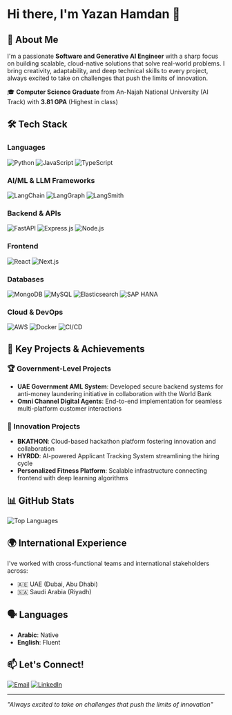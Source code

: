 # Hi there, I'm Yazan Hamdan 👋

## 🚀 About Me

I'm a passionate **Software and Generative AI Engineer**  with a sharp focus on building scalable, cloud-native solutions that solve real-world problems. I bring creativity, adaptability, and deep technical skills to every project, always excited to take on challenges that push the limits of innovation.

🎓 **Computer Science Graduate** from An-Najah National University (AI Track) with **3.81 GPA** (Highest in class)

## 🛠️ Tech Stack

### Languages
![Python](https://img.shields.io/badge/Python-3776AB?style=for-the-badge&logo=python&logoColor=white)
![JavaScript](https://img.shields.io/badge/JavaScript-F7DF1E?style=for-the-badge&logo=javascript&logoColor=black)
![TypeScript](https://img.shields.io/badge/TypeScript-007ACC?style=for-the-badge&logo=typescript&logoColor=white)

### AI/ML & LLM Frameworks
![LangChain](https://img.shields.io/badge/LangChain-000000?style=for-the-badge&logo=chainlink&logoColor=white)
![LangGraph](https://img.shields.io/badge/LangGraph-FF6B6B?style=for-the-badge&logo=graph&logoColor=white)
![LangSmith](https://img.shields.io/badge/LangSmith-4285F4?style=for-the-badge&logo=smithy&logoColor=white)

### Backend & APIs
![FastAPI](https://img.shields.io/badge/FastAPI-009688?style=for-the-badge&logo=FastAPI&logoColor=white)
![Express.js](https://img.shields.io/badge/Express.js-000000?style=for-the-badge&logo=express&logoColor=white)
![Node.js](https://img.shields.io/badge/Node.js-339933?style=for-the-badge&logo=nodedotjs&logoColor=white)

### Frontend
![React](https://img.shields.io/badge/React-61DAFB?style=for-the-badge&logo=react&logoColor=black)
![Next.js](https://img.shields.io/badge/Next.js-000000?style=for-the-badge&logo=nextdotjs&logoColor=white)

### Databases
![MongoDB](https://img.shields.io/badge/MongoDB-47A248?style=for-the-badge&logo=mongodb&logoColor=white)
![MySQL](https://img.shields.io/badge/MySQL-4479A1?style=for-the-badge&logo=mysql&logoColor=white)
![Elasticsearch](https://img.shields.io/badge/Elasticsearch-005571?style=for-the-badge&logo=elasticsearch&logoColor=white)
![SAP HANA](https://img.shields.io/badge/SAP_HANA-0FAAFF?style=for-the-badge&logo=sap&logoColor=white)

### Cloud & DevOps
![AWS](https://img.shields.io/badge/AWS-232F3E?style=for-the-badge&logo=amazon-aws&logoColor=white)
![Docker](https://img.shields.io/badge/Docker-2496ED?style=for-the-badge&logo=docker&logoColor=white)
![CI/CD](https://img.shields.io/badge/CI%2FCD-0078D4?style=for-the-badge&logo=azure-devops&logoColor=white)

## 🌟 Key Projects & Achievements

### 🏆 Government-Level Projects
- **UAE Government AML System**: Developed secure backend systems for anti-money laundering initiative in collaboration with the World Bank
- **Omni Channel Digital Agents**: End-to-end implementation for seamless multi-platform customer interactions

### 🚀 Innovation Projects
- **BKATHON**: Cloud-based hackathon platform fostering innovation and collaboration
- **HYRDD**: AI-powered Applicant Tracking System streamlining the hiring cycle
- **Personalized Fitness Platform**: Scalable infrastructure connecting frontend with deep learning algorithms

## 📊 GitHub Stats

![Top Languages](https://github-readme-stats.vercel.app/api/top-langs/?username=Yazan-Hamdan&layout=compact&theme=dark)

## 🌍 International Experience

I've worked with cross-functional teams and international stakeholders across:
- 🇦🇪 UAE (Dubai, Abu Dhabi)
- 🇸🇦 Saudi Arabia (Riyadh)

## 🗣️ Languages
- **Arabic**: Native
- **English**: Fluent

## 📫 Let's Connect!

[![Email](https://img.shields.io/badge/Email-D14836?style=for-the-badge&logo=gmail&logoColor=white)](mailto:yazanalatrash591@gmail.com)
[![LinkedIn](https://img.shields.io/badge/LinkedIn-0077B5?style=for-the-badge&logo=linkedin&logoColor=white)](https://linkedin.com/in/yazan-hamdan)

---

*"Always excited to take on challenges that push the limits of innovation"*
